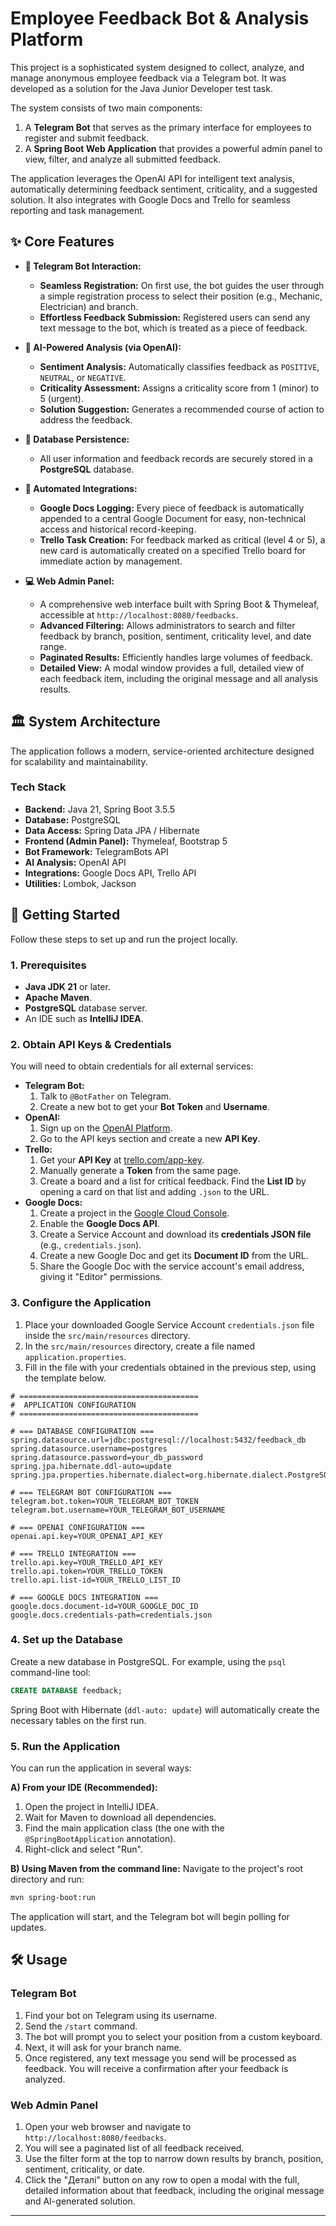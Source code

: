 # Employee Feedback Bot & Analysis Platform

This project is a sophisticated system designed to collect, analyze, and manage anonymous employee feedback via a Telegram bot. It was developed as a solution for the Java Junior Developer test task.

The system consists of two main components:
1.  A **Telegram Bot** that serves as the primary interface for employees to register and submit feedback.
2.  A **Spring Boot Web Application** that provides a powerful admin panel to view, filter, and analyze all submitted feedback.

The application leverages the OpenAI API for intelligent text analysis, automatically determining feedback sentiment, criticality, and a suggested solution. It also integrates with Google Docs and Trello for seamless reporting and task management.

## ✨ Core Features

-   **🤖 Telegram Bot Interaction:**
    -   **Seamless Registration:** On first use, the bot guides the user through a simple registration process to select their position (e.g., Mechanic, Electrician) and branch.
    -   **Effortless Feedback Submission:** Registered users can send any text message to the bot, which is treated as a piece of feedback.

-   **🧠 AI-Powered Analysis (via OpenAI):**
    -   **Sentiment Analysis:** Automatically classifies feedback as `POSITIVE`, `NEUTRAL`, or `NEGATIVE`.
    -   **Criticality Assessment:** Assigns a criticality score from 1 (minor) to 5 (urgent).
    -   **Solution Suggestion:** Generates a recommended course of action to address the feedback.

-   **💾 Database Persistence:**
    -   All user information and feedback records are securely stored in a **PostgreSQL** database.

-   **🔄 Automated Integrations:**
    -   **Google Docs Logging:** Every piece of feedback is automatically appended to a central Google Document for easy, non-technical access and historical record-keeping.
    -   **Trello Task Creation:** For feedback marked as critical (level 4 or 5), a new card is automatically created on a specified Trello board for immediate action by management.

-   **💻 Web Admin Panel:**
    -   A comprehensive web interface built with Spring Boot & Thymeleaf, accessible at `http://localhost:8080/feedbacks`.
    -   **Advanced Filtering:** Allows administrators to search and filter feedback by branch, position, sentiment, criticality level, and date range.
    -   **Paginated Results:** Efficiently handles large volumes of feedback.
    -   **Detailed View:** A modal window provides a full, detailed view of each feedback item, including the original message and all analysis results.

## 🏛️ System Architecture

The application follows a modern, service-oriented architecture designed for scalability and maintainability.

 <!-- It's highly recommended to create and link a simple architecture diagram -->

### Tech Stack
-   **Backend:** Java 21, Spring Boot 3.5.5
-   **Database:** PostgreSQL
-   **Data Access:** Spring Data JPA / Hibernate
-   **Frontend (Admin Panel):** Thymeleaf, Bootstrap 5
-   **Bot Framework:** TelegramBots API
-   **AI Analysis:** OpenAI API
-   **Integrations:** Google Docs API, Trello API
-   **Utilities:** Lombok, Jackson

## 🚀 Getting Started

Follow these steps to set up and run the project locally.

### 1. Prerequisites

-   **Java JDK 21** or later.
-   **Apache Maven**.
-   **PostgreSQL** database server.
-   An IDE such as **IntelliJ IDEA**.

### 2. Obtain API Keys & Credentials

You will need to obtain credentials for all external services:

-   **Telegram Bot:**
    1.  Talk to `@BotFather` on Telegram.
    2.  Create a new bot to get your **Bot Token** and **Username**.
-   **OpenAI:**
    1.  Sign up on the [OpenAI Platform](https://platform.openai.com/).
    2.  Go to the API keys section and create a new **API Key**.
-   **Trello:**
    1.  Get your **API Key** at [trello.com/app-key](https://trello.com/app-key).
    2.  Manually generate a **Token** from the same page.
    3.  Create a board and a list for critical feedback. Find the **List ID** by opening a card on that list and adding `.json` to the URL.
-   **Google Docs:**
    1.  Create a project in the [Google Cloud Console](https://console.cloud.google.com/).
    2.  Enable the **Google Docs API**.
    3.  Create a Service Account and download its **credentials JSON file** (e.g., `credentials.json`).
    4.  Create a new Google Doc and get its **Document ID** from the URL.
    5.  Share the Google Doc with the service account's email address, giving it "Editor" permissions.

### 3. Configure the Application

1.  Place your downloaded Google Service Account `credentials.json` file inside the `src/main/resources` directory.
2.  In the `src/main/resources` directory, create a file named `application.properties`.
3.  Fill in the file with your credentials obtained in the previous step, using the template below.

```properties
# ========================================
#  APPLICATION CONFIGURATION
# ========================================

# === DATABASE CONFIGURATION ===
spring.datasource.url=jdbc:postgresql://localhost:5432/feedback_db
spring.datasource.username=postgres
spring.datasource.password=your_db_password
spring.jpa.hibernate.ddl-auto=update
spring.jpa.properties.hibernate.dialect=org.hibernate.dialect.PostgreSQLDialect

# === TELEGRAM BOT CONFIGURATION ===
telegram.bot.token=YOUR_TELEGRAM_BOT_TOKEN
telegram.bot.username=YOUR_TELEGRAM_BOT_USERNAME

# === OPENAI CONFIGURATION ===
openai.api.key=YOUR_OPENAI_API_KEY

# === TRELLO INTEGRATION ===
trello.api.key=YOUR_TRELLO_API_KEY
trello.api.token=YOUR_TRELLO_TOKEN
trello.api.list-id=YOUR_TRELLO_LIST_ID

# === GOOGLE DOCS INTEGRATION ===
google.docs.document-id=YOUR_GOOGLE_DOC_ID
google.docs.credentials-path=credentials.json
```

### 4. Set up the Database

Create a new database in PostgreSQL. For example, using the `psql` command-line tool:
```sql
CREATE DATABASE feedback;
```
Spring Boot with Hibernate (`ddl-auto: update`) will automatically create the necessary tables on the first run.

### 5. Run the Application

You can run the application in several ways:

**A) From your IDE (Recommended):**
1.  Open the project in IntelliJ IDEA.
2.  Wait for Maven to download all dependencies.
3.  Find the main application class (the one with the `@SpringBootApplication` annotation).
4.  Right-click and select "Run".

**B) Using Maven from the command line:**
Navigate to the project's root directory and run:
```bash
mvn spring-boot:run
```

The application will start, and the Telegram bot will begin polling for updates.

## 🛠️ Usage

### Telegram Bot

1.  Find your bot on Telegram using its username.
2.  Send the `/start` command.
3.  The bot will prompt you to select your position from a custom keyboard.
4.  Next, it will ask for your branch name.
5.  Once registered, any text message you send will be processed as feedback. You will receive a confirmation after your feedback is analyzed.

### Web Admin Panel

1.  Open your web browser and navigate to `http://localhost:8080/feedbacks`.
2.  You will see a paginated list of all feedback received.
3.  Use the filter form at the top to narrow down results by branch, position, sentiment, criticality, or date.
4.  Click the "Деталі" button on any row to open a modal with the full, detailed information about that feedback, including the original message and AI-generated solution.

---
